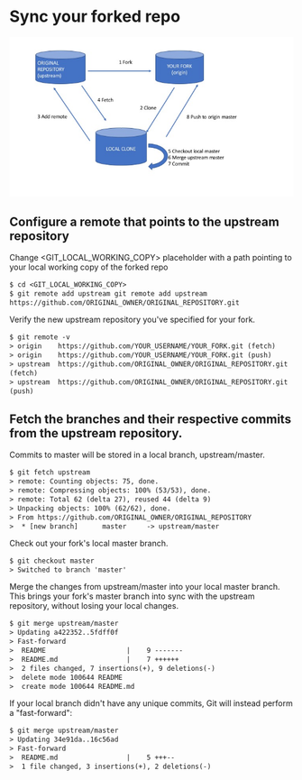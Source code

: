 # Sync your forked repo

![Sync your forked repo](img/Git_workflow.jpeg)


## Configure a remote that points to the upstream repository 

Change <GIT_LOCAL_WORKING_COPY> placeholder with a path pointing to your local working copy of the forked repo

```
$ cd <GIT_LOCAL_WORKING_COPY>
$ git remote add upstream git remote add upstream https://github.com/ORIGINAL_OWNER/ORIGINAL_REPOSITORY.git
```

Verify the new upstream repository you've specified for your fork.

```
$ git remote -v
> origin    https://github.com/YOUR_USERNAME/YOUR_FORK.git (fetch)
> origin    https://github.com/YOUR_USERNAME/YOUR_FORK.git (push)
> upstream  https://github.com/ORIGINAL_OWNER/ORIGINAL_REPOSITORY.git (fetch)
> upstream  https://github.com/ORIGINAL_OWNER/ORIGINAL_REPOSITORY.git (push)
```


## Fetch the branches and their respective commits from the upstream repository. 

Commits to master will be stored in a local branch, upstream/master.

```
$ git fetch upstream
> remote: Counting objects: 75, done.
> remote: Compressing objects: 100% (53/53), done.
> remote: Total 62 (delta 27), reused 44 (delta 9)
> Unpacking objects: 100% (62/62), done.
> From https://github.com/ORIGINAL_OWNER/ORIGINAL_REPOSITORY
>  * [new branch]      master     -> upstream/master
```

Check out your fork's local master branch.

```
$ git checkout master
> Switched to branch 'master'
```

Merge the changes from upstream/master into your local master branch. This brings your fork's master branch into sync with the upstream repository, without losing your local changes.

```
$ git merge upstream/master
> Updating a422352..5fdff0f
> Fast-forward
>  README                    |    9 -------
>  README.md                 |    7 ++++++
>  2 files changed, 7 insertions(+), 9 deletions(-)
>  delete mode 100644 README
>  create mode 100644 README.md
```

If your local branch didn't have any unique commits, Git will instead perform a "fast-forward":

```
$ git merge upstream/master
> Updating 34e91da..16c56ad
> Fast-forward
>  README.md                 |    5 +++--
>  1 file changed, 3 insertions(+), 2 deletions(-)
```


